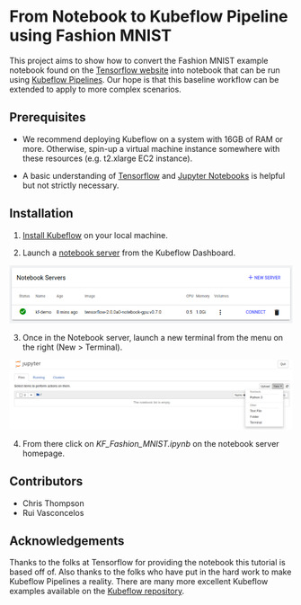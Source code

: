 # From Notebook to Kubeflow Pipeline using Fashion MNIST

This project aims to show how to convert the Fashion MNIST example notebook found on the [Tensorflow website](https://www.tensorflow.org/tutorials/keras/classification) into notebook that can be run using [Kubeflow Pipelines](https://www.kubeflow.org/docs/pipelines/overview/pipelines-overview/). Our hope is that this baseline workflow can be extended to apply to more complex scenarios.


## Prerequisites

* We recommend deploying Kubeflow on a system with 16GB of RAM or more. Otherwise, spin-up a virtual machine instance somewhere with these resources (e.g. t2.xlarge EC2 instance).

* A basic understanding of [Tensorflow](https://www.tensorflow.org/overview/) and [Jupyter Notebooks](https://jupyter-notebook.readthedocs.io/en/stable/) is helpful but not strictly necessary.



## Installation

1. [Install Kubeflow](https://www.manceps.com/articles/tutorial/how-to-install-kubeflow-on-various-operating-systems) on your local machine.

2. Launch a [notebook server](https://www.kubeflow.org/docs/notebooks/setup/) from the Kubeflow Dashboard.

![alt text](/images/kf-demo-server.png "kf-demo-notebook-server")

3. Once in the Notebook server, launch a new terminal from the menu on the right (New > Terminal).

![alt text](/images/kf-demo-open-terminal.png "kf-demo-open-terminal")

4. From there click on *KF_Fashion_MNIST.ipynb* on the notebook server homepage.

## Contributors

* Chris Thompson
* Rui Vasconcelos

## Acknowledgements

Thanks to the folks at Tensorflow for providing the notebook this tutorial is based off of. Also thanks to the folks who have put in the hard work to make Kubeflow Pipelines a reality. There are many more excellent Kubeflow examples available on the [Kubeflow repository](https://github.com/kubeflow/examples).




